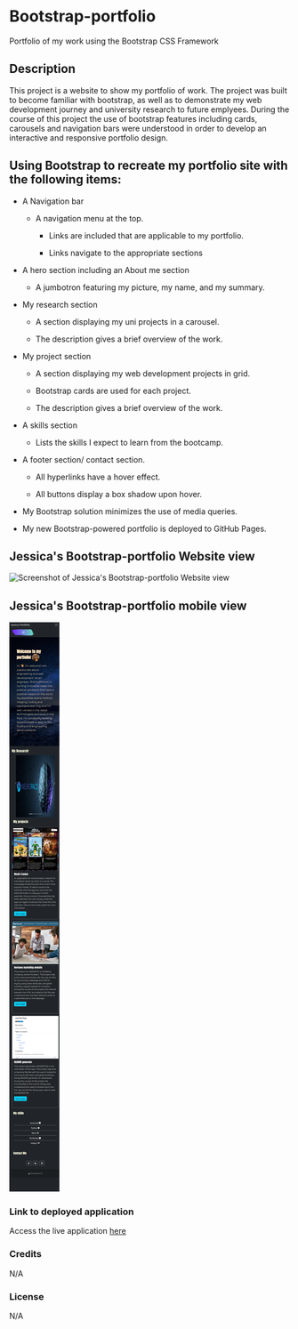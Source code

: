 # Bootstrap-portfolio
Portfolio of my work using the Bootstrap CSS Framework

## Description
This project is a website to show my portfolio of work. The project was built to become familiar with bootstrap, as well as to demonstrate my web development journey and university research to future emplyees. During the course of this project the use of bootstrap features including cards, carousels and navigation bars were understood in order to develop an interactive and responsive portfolio design.

## Using Bootstrap to recreate my portfolio site with the following items:


  
- A Navigation bar
    
    - A navigation menu at the top. 

      - Links are included that are applicable to my portfolio.
  
      - Links navigate to the appropriate sections 

- A hero section including an About me section

    - A jumbotron featuring my picture, my name, and my summary.

- My research section

    - A section displaying my uni projects in a carousel. 

    - The description gives a brief overview of the work.

- My project section

    - A section displaying my web development projects in grid. 


    - Bootstrap cards are used for each project.

    - The description gives a brief overview of the work.


- A skills section

    - Lists the skills I expect to learn from the bootcamp.

    
- A footer section/ contact section.

    - All hyperlinks have a hover effect.

    - All buttons display a box shadow upon hover.

- My Bootstrap solution minimizes the use of media queries.

- My new Bootstrap-powered portfolio is deployed to GitHub Pages.

## Jessica's Bootstrap-portfolio Website view
![Screenshot of Jessica's Bootstrap-portfolio Website view ](images/bootstrap-portfolio-web-view.png)


## Jessica's Bootstrap-portfolio mobile view
![Screenshot of Jessica's Bootstrap-portfolio mobile view](images/mobile-view.png)

### Link to deployed application
Access the live application [here](https://jessi994.github.io/jess-portfolio/)


### Credits

N/A

### License

N/A